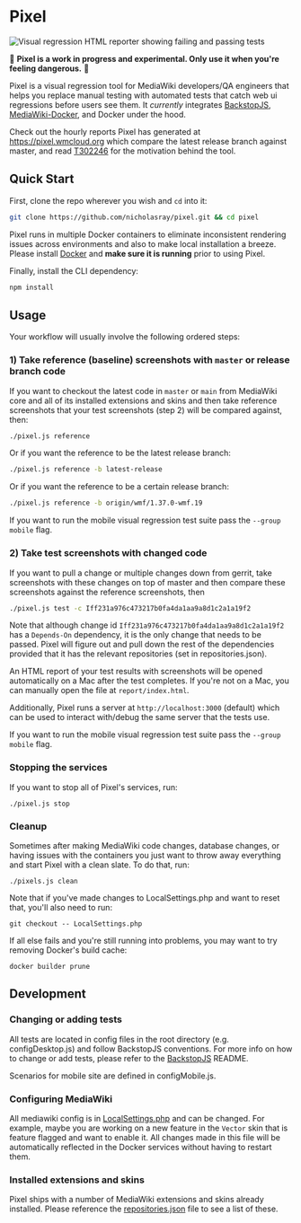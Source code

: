 # Pixel

![Visual regression HTML reporter showing failing and passing tests](reporter.png)

🚨 **Pixel is a work in progress and experimental. Only use it when you're feeling dangerous.** 🚨

Pixel is a visual regression tool for MediaWiki developers/QA engineers that
helps you replace manual testing with automated tests that catch web ui
regressions before users see them. It *currently* integrates
[BackstopJS](https://github.com/garris/BackstopJS),
[MediaWiki-Docker](https://www.mediawiki.org/wiki/MediaWiki-Docker), and Docker
under the hood.

Check out the hourly reports Pixel has generated at https://pixel.wmcloud.org
which compare the latest release branch against master, and read
[T302246](https://phabricator.wikimedia.org/T302246) for the motivation behind
the tool.

## Quick Start

First, clone the repo wherever you wish and `cd` into it:

```sh
git clone https://github.com/nicholasray/pixel.git && cd pixel
```

Pixel runs in multiple Docker containers to eliminate inconsistent rendering
issues across environments and also to make local installation a breeze. Please
install [Docker](https://docs.docker.com/get-docker/) and **make sure it is
running** prior to using Pixel.

Finally, install the CLI dependency:

```sh
npm install
```

## Usage

Your workflow will usually involve the following ordered steps:

### 1) Take reference (baseline) screenshots with `master` or release branch code

If you want to checkout the latest code in `master` or `main` from MediaWiki
core and all of its installed extensions and skins and then take reference
screenshots that your test screenshots (step 2) will be compared against, then:

```sh
./pixel.js reference

```

Or if you want the reference to be the latest release branch:

```sh
./pixel.js reference -b latest-release
```

Or if you want the reference to be a certain release branch:

```sh
./pixel.js reference -b origin/wmf/1.37.0-wmf.19
```

If you want to run the mobile visual regression test suite pass the `--group mobile` flag.

### 2) Take test screenshots with changed code

If you want to pull a change or multiple changes down from gerrit, take screenshots with these changes on top of master and then compare these screenshots against the reference screenshots, then

```sh
./pixel.js test -c Iff231a976c473217b0fa4da1aa9a8d1c2a1a19f2
```

Note that although change id `Iff231a976c473217b0fa4da1aa9a8d1c2a1a19f2` has a
`Depends-On` dependency, it is the only change that needs to be passed. Pixel
will figure out and pull down the rest of the dependencies provided that it has
the relevant repositories (set in repositories.json).

An HTML report of your test results with screenshots will be opened
automatically on a Mac after the test completes. If you're not on a Mac, you can
manually open the file at `report/index.html`.

Additionally, Pixel runs a server at `http://localhost:3000` (default) which can
be used to interact with/debug the same server that the tests use.

If you want to run the mobile visual regression test suite pass the `--group mobile` flag.

### Stopping the services

If you want to stop all of Pixel's services, run:

```
./pixel.js stop
```

### Cleanup

Sometimes after making MediaWiki code changes, database changes, or having
issues with the containers you just want to throw away everything and start
Pixel with a clean slate. To do that, run:

```
./pixels.js clean
```

Note that if you've made changes to LocalSettings.php and want to reset that,
you'll also need to run:

```
git checkout -- LocalSettings.php
```

If all else fails and you're still running into problems, you may want to try removing Docker's build cache:

```
docker builder prune
```

## Development

### Changing or adding tests

All tests are located in config files in the root directory (e.g.
configDesktop.js) and follow BackstopJS conventions. For more info on how to
change or add tests, please refer to the
[BackstopJS](https://github.com/garris/BackstopJS) README.

Scenarios for mobile site are defined in configMobile.js.

### Configuring MediaWiki

All mediawiki config is in [LocalSettings.php](LocalSettings.php) and can be
changed. For example, maybe you are working on a new feature in the `Vector`
skin that is feature flagged and want to enable it. All changes made in this
file will be automatically reflected in the Docker services without having to
restart them.

### Installed extensions and skins

Pixel ships with a number of MediaWiki extensions and skins already installed.
Please reference the [repositories.json](repositories.json) file to see a
list of these.
